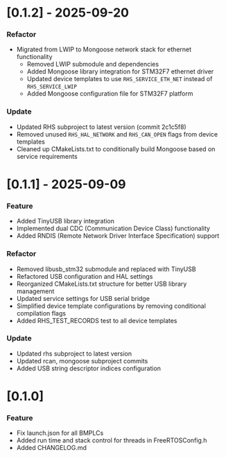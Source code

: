 # [0.1.2] - 2025-09-20

### Refactor
- Migrated from LWIP to Mongoose network stack for ethernet functionality
  - Removed LWIP submodule and dependencies
  - Added Mongoose library integration for STM32F7 ethernet driver
  - Updated device templates to use `RHS_SERVICE_ETH_NET` instead of `RHS_SERVICE_LWIP`
  - Added Mongoose configuration file for STM32F7 platform

### Update
- Updated RHS subproject to latest version (commit 2c1c5f8)
- Removed unused `RHS_HAL_NETWORK` and `RHS_CAN_OPEN` flags from device templates
- Cleaned up CMakeLists.txt to conditionally build Mongoose based on service requirements

# [0.1.1] - 2025-09-09

### Feature
- Added TinyUSB library integration
- Implemented dual CDC (Communication Device Class) functionality
- Added RNDIS (Remote Network Driver Interface Specification) support

### Refactor
- Removed libusb_stm32 submodule and replaced with TinyUSB
- Refactored USB configuration and HAL settings
- Reorganized CMakeLists.txt structure for better USB library management
- Updated service settings for USB serial bridge
- Simplified device template configurations by removing conditional compilation flags
- Added RHS_TEST_RECORDS test to all device templates

### Update
- Updated rhs subproject to latest version
- Updated rcan, mongoose subproject commits
- Added USB string descriptor indices configuration

# [0.1.0] 

### Feature
- Fix launch.json for all BMPLCs
- Added run time and stack control for threads in FreeRTOSConfig.h
- Added CHANGELOG.md
